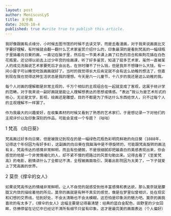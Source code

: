 ```yaml
---
layout: post
author: MeniscusLyS
title: 关于画
date: 2020-10-4
published: true #write true to publish this article.
---
```


    我好像跟画有点缘分，小时候去图书馆的时候不去读文学，而是去看漫画，对于我来说画面比文字要好理解，有时候就会翻一翻什么艺术家鉴赏介绍什么的，印象最深的是看到梵高的一幅绿瓶子里插着向日葵的画，一直记在脑子里，然后在一节美术课上画了红色的百合和紫荆花插在白色花瓶里。还记得以前去上过少年宫的绘画课，听了好多鉴赏，知道了挺多艺术家，虽然一直被某人的成见洗脑说艺术家要死后才会出名，在世时赚不了什么钱，但是我并不想赚什么大钱，有一间小屋子可以睡觉吃饭画画就好了。当时的我觉得长大后肯定就不会有这么幼稚的想法了，但直到现在我也觉得这种生活状态是我的理想。今天是六一儿童节，十八岁的我还是这么幼稚的我。
    
    每个人对画的理解都是非常主观的，千万个相似的主观组合在一起就变成了客观，这属于统计学的范畴。对于我来说一副好画就是能让人理解想表达的思想或情感。“表达”我认为是艺术形式的核心，无论是文学，影视，绘画还是雕塑，目的不都是为了传达什么东西给世人，只不过每个人的主观理解不一样罢了。
    
    作为我最大的兴趣爱好，在收集素材的时候又看到了熟悉的艺术家们，于是想记录一下对他们的主观评价以及印象深刻的作品，可能会变成一个专题？（咕咕）

1 梵高 《向日葵》

    梵高画过好多向日葵，但是被我记到现在的是一幅绿色花瓶色彩明亮鲜艳的向日葵（1888年，记得这个年份因为有好多8），这副画的向日葵在我脑海中是不停旋转的，可能跟梵高旋转的画法有关，梵高传达的感情非常鲜明，而且有些硬朗，不是很细腻却把最直白的美感表现出来，你会感觉的他是一个非常情绪化的人，却不紧不慢的把路过的风景勾勒出来。记得去看了《至爱梵高》的电影，剧情讲什么了全都记不清，全程被画面吸引，哭着出影院因为太美了，一下子就爱上了梵高画的世界。

2 莫奈《撑伞的女人》

    如果说梵高传达的情绪非常鲜明，让人不自觉的就感受到他丰富感情和表达欲，那么莫奈就是朦胧又内敛的描绘着他的所见。莫奈的画就是有种不真实的感觉，像是在梦里似曾相识，处在现实和幻想的交界线，恰到好处，不会太清晰也不会太模糊，这恐怕是印象派的魅力吧。莫奈的画我喜欢的有太多了，《撑伞的女人》这幅主要是记得最清楚：经典的蓝白金配色，田野里的少女回眸，仿佛停留在记忆中已经记不清所有细节只留有印象。这才是最完美的画面表达（个人偏好）




